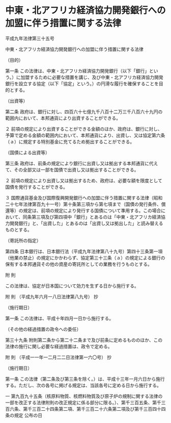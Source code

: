# 中東・北アフリカ経済協力開発銀行への加盟に伴う措置に関する法律

平成九年法律第三十五号

中東・北アフリカ経済協力開発銀行への加盟に伴う措置に関する法律

（目的）

第一条 この法律は、中東・北アフリカ経済協力開発銀行（以下「銀行」という。）に加盟するために必要な措置を講じ、及び中東・北アフリカ経済協力開発銀行を設立する協定（以下「協定」という。）の円滑な履行を確保することを目的とする。

（出資等）

第二条 政府は、銀行に対し、四百六十七億九千八百十二万三千八百六十九円の範囲内において、本邦通貨により出資することができる。

２ 前項の規定により出資することができる金額のほか、政府は、銀行に対し、予算で定める金額の範囲内において、本邦通貨により、出資し、又は協定第六条（ａ）に規定する特別基金に充てるため拠出することができる。

（国債による出資等）

第三条 政府は、前条の規定により銀行に出資し又は拠出する本邦通貨に代えて、その全部又は一部を国債で出資し又は拠出することができる。

２ 前項の規定により出資し又は拠出するため、政府は、必要な額を限度として国債を発行することができる。

３ 国際通貨基金及び国際復興開発銀行への加盟に伴う措置に関する法律（昭和二十七年法律第百九十一号）第十条第三項から第七項まで（国債の発行条件、償還等）の規定は、前項の規定により発行する国債について準用する。この場合において、同条第三項及び第四項中「銀行」とあるのは「中東・北アフリカ経済協力開発銀行」と、「出資した」とあるのは「出資し又は拠出した」と読み替えるものとする。

（寄託所の指定）

第四条 日本銀行は、日本銀行法（平成九年法律第八十九号）第四十三条第一項（他業の禁止）の規定にかかわらず、協定第三十三条（ａ）の規定による銀行の保有する本邦通貨その他の資産の寄託所としての業務を行うものとする。

附 則

この法律は、協定が日本国について効力を生ずる日から施行する。

附 則 （平成九年六月一八日法律第八九号） 抄

（施行期日）

第一条 この法律は、平成十年四月一日から施行する。

（その他の経過措置の政令への委任）

第三十九条 附則第二条から第二十二条まで及び前条に定めるもののほか、この法律の施行に関し必要な経過措置は、政令で定める。

附 則 （平成一一年一二月二二日法律第一六〇号） 抄

（施行期日）

第一条 この法律（第二条及び第三条を除く。）は、平成十三年一月六日から施行する。ただし、次の各号に掲げる規定は、当該各号に定める日から施行する。

一 第九百九十五条（核原料物質、核燃料物質及び原子炉の規制に関する法律の一部を改正する法律附則の改正規定に係る部分に限る。）、第千三百五条、第千三百六条、第千三百二十四条第二項、第千三百二十六条第二項及び第千三百四十四条の規定 公布の日
